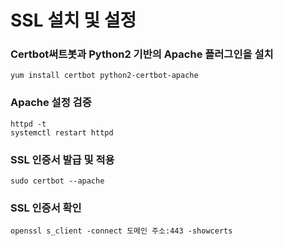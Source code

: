 # SSL 설치 및 설정

### Certbot써트봇과 Python2 기반의 Apache 플러그인을 설치
```
yum install certbot python2-certbot-apache
```

### Apache 설정 검증
```
httpd -t
systemctl restart httpd
```

### SSL 인증서 발급 및 적용
```
sudo certbot --apache
```

### SSL 인증서 확인
```
openssl s_client -connect 도메인 주소:443 -showcerts
```
